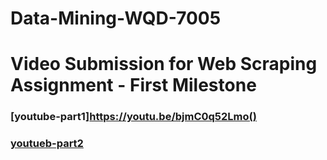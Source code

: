 # Data-Mining-WQD-7005

# Video Submission for Web Scraping Assignment - First Milestone
### [youtube-part1]https://youtu.be/bjmC0q52Lmo()
### [youtueb-part2](https://youtu.be/cwMcnwWEft8)